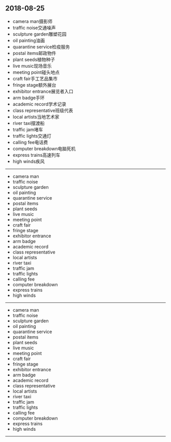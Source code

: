 2018-08-25
---
- camera man摄影师
- traffic noise交通噪声
- sculpture garden雕塑花园
- oil painting油画
- quarantine service检疫服务
- postal items邮政物件
- plant seeds植物种子 
- live music现场音乐
- meeting point碰头地点
- craft fair手工艺品集市
- fringe stage额外展台
- exhibitor entrance展览者入口
- arm badge手环
- academic record学术记录
- class representative班级代表
- local artists当地艺术家
- river taxi摆渡船
- traffic jam堵车
- traffic lights交通灯
- calling fee电话费
- computer breakdown电脑死机
- express trains高速列车
- high winds疾风
---
- camera man 
- traffic noise 
- sculpture garden 
- oil painting 
- quarantine service 
- postal items 
- plant seeds 
- live music 
- meeting point 
- craft fair 
- fringe stage 
- exhibitor entrance 
- arm badge 
- academic record 
- class representative 
- local artists 
- river taxi 
- traffic jam 
- traffic lights 
- calling fee
- computer breakdown 
- express trains 
- high winds 
---
- camera man 
- traffic noise 
- sculpture garden 
- oil painting 
- quarantine service 
- postal items 
- plant seeds 
- live music 
- meeting point 
- craft fair 
- fringe stage 
- exhibitor entrance 
- arm badge 
- academic record 
- class representative 
- local artists 
- river taxi 
- traffic jam 
- traffic lights 
- calling fee 
- computer breakdown 
- express trains 
- high winds 
---